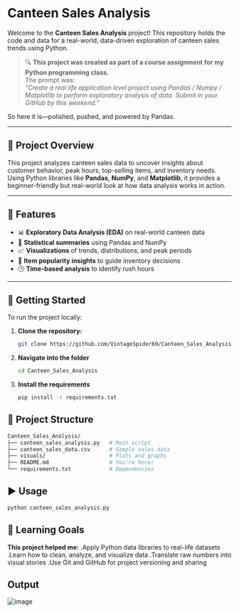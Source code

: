 # Canteen Sales Analysis

Welcome to the **Canteen Sales Analysis** project! This repository holds the code and data for a real-world, data-driven exploration of canteen sales trends using Python.

> 🔍 **This project was created as part of a course assignment for my Python programming class.**  
> The prompt was:  
> _"Create a real life application level project using Pandas / Numpy / Matplotlib to perform exploratory analysis of data. Submit in your GitHub by this weekend."_

So here it is—polished, pushed, and powered by Pandas.

---

## 📌 Project Overview

This project analyzes canteen sales data to uncover insights about customer behavior, peak hours, top-selling items, and inventory needs. Using Python libraries like **Pandas**, **NumPy**, and **Matplotlib**, it provides a beginner-friendly but real-world look at how data analysis works in action.

---

## 🔧 Features

- 📊 **Exploratory Data Analysis (EDA)** on real-world canteen data  
- 🧮 **Statistical summaries** using Pandas and NumPy  
- 📈 **Visualizations** of trends, distributions, and peak periods  
- 🛒 **Item popularity insights** to guide inventory decisions  
- 🕒 **Time-based analysis** to identify rush hours  

---

## 🚀 Getting Started

To run the project locally:

1. **Clone the repository:**

   ```bash
   git clone https://github.com/VintageSpider69/Canteen_Sales_Analysis.git
   ```
2. **Navigate into the folder**

   ```bash
   cd Canteen_Sales_Analysis
   ```

3. **Install the requirements**
   ```bash
   pip install -r requirements.txt
   ```
## 📂 Project Structure
```bash
Canteen_Sales_Analysis/
├── canteen_sales_analysis.py   # Main script
├── canteen_sales_data.csv      # Sample sales data
├── visuals/                    # Plots and graphs
├── README.md                   # You're here!
└── requirements.txt            # Dependencies
```

## ▶️ Usage
```bash
python canteen_sales_analysis.py
```

## 🧠 Learning Goals
**This project helped me:**
.Apply Python data libraries to real-life datasets
.Learn how to clean, analyze, and visualize data
.Translate raw numbers into visual stories
.Use Git and GitHub for project versioning and sharing


## Output

![image](https://github.com/user-attachments/assets/fa28b639-9e2e-4906-9bb7-0ec2f02c7544)
